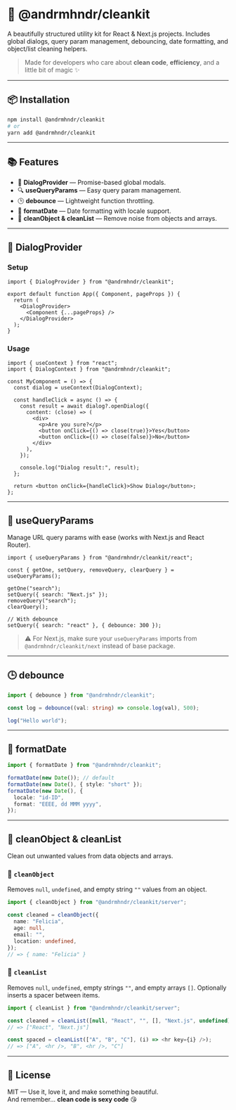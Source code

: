 # 🧼 @andrmhndr/cleankit

A beautifully structured utility kit for React & Next.js projects. Includes global dialogs, query param management, debouncing, date formatting, and object/list cleaning helpers.

> Made for developers who care about **clean code**, **efficiency**, and a little bit of magic ✨

---

## 📦 Installation

```bash
npm install @andrmhndr/cleankit
# or
yarn add @andrmhndr/cleankit
```

---

## 📚 Features

- 🧠 **DialogProvider** — Promise-based global modals.
- 🔍 **useQueryParams** — Easy query param management.
- 🕒 **debounce** — Lightweight function throttling.
- 📅 **formatDate** — Date formatting with locale support.
- 🧹 **cleanObject & cleanList** — Remove noise from objects and arrays.

---

## 🔘 DialogProvider

### Setup

```tsx
import { DialogProvider } from "@andrmhndr/cleankit";

export default function App({ Component, pageProps }) {
  return (
    <DialogProvider>
      <Component {...pageProps} />
    </DialogProvider>
  );
}
```

### Usage

```tsx
import { useContext } from "react";
import { DialogContext } from "@andrmhndr/cleankit";

const MyComponent = () => {
  const dialog = useContext(DialogContext);

  const handleClick = async () => {
    const result = await dialog?.openDialog({
      content: (close) => (
        <div>
          <p>Are you sure?</p>
          <button onClick={() => close(true)}>Yes</button>
          <button onClick={() => close(false)}>No</button>
        </div>
      ),
    });

    console.log("Dialog result:", result);
  };

  return <button onClick={handleClick}>Show Dialog</button>;
};
```

---

## 🔗 useQueryParams

Manage URL query params with ease (works with Next.js and React Router).

```tsx
import { useQueryParams } from "@andrmhndr/cleankit/react";

const { getOne, setQuery, removeQuery, clearQuery } = useQueryParams();

getOne("search");
setQuery({ search: "Next.js" });
removeQuery("search");
clearQuery();

// With debounce
setQuery({ search: "react" }, { debounce: 300 });
```

> ⚠️ For Next.js, make sure your `useQueryParams` imports from `@andrmhndr/cleankit/next` instead of base package.

---

## 🕒 debounce

```ts
import { debounce } from "@andrmhndr/cleankit";

const log = debounce((val: string) => console.log(val), 500);

log("Hello world");
```

---

## 📅 formatDate

```ts
import { formatDate } from "@andrmhndr/cleankit";

formatDate(new Date()); // default
formatDate(new Date(), { style: "short" });
formatDate(new Date(), {
  locale: "id-ID",
  format: "EEEE, dd MMM yyyy",
});
```

---

## 🧹 cleanObject & cleanList

Clean out unwanted values from data objects and arrays.

### 🧼 `cleanObject`

Removes `null`, `undefined`, and empty string `""` values from an object.

```ts
import { cleanObject } from "@andrmhndr/cleankit/server";

const cleaned = cleanObject({
  name: "Felicia",
  age: null,
  email: "",
  location: undefined,
});
// => { name: "Felicia" }
```

### 🧼 `cleanList`

Removes `null`, `undefined`, empty strings `""`, and empty arrays `[]`. Optionally inserts a spacer between items.

```ts
import { cleanList } from "@andrmhndr/cleankit/server";

const cleaned = cleanList([null, "React", "", [], "Next.js", undefined]);
// => ["React", "Next.js"]

const spaced = cleanList(["A", "B", "C"], (i) => <hr key={i} />);
// => ["A", <hr />, "B", <hr />, "C"]
```

---

## 📖 License

MIT — Use it, love it, and make something beautiful.  
And remember... **clean code is sexy code** 😘

